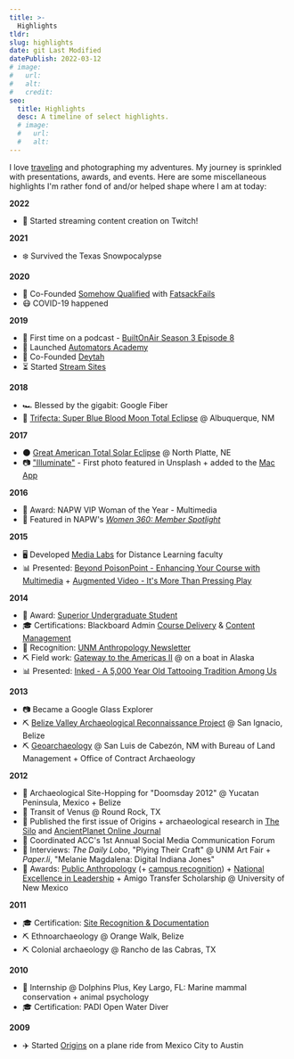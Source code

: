 ```yaml
---
title: >-
  Highlights
tldr: 
slug: highlights
date: git Last Modified
datePublish: 2022-03-12
# image:
#   url:
#   alt: 
#   credit: 
seo:
  title: Highlights
  desc: A timeline of select highlights.
  # image: 
  #   url:
  #   alt:
---
```


I love [traveling](https://nomadlist.com/@m2creates/) and photographing my adventures. My journey is sprinkled with presentations, awards, and events. Here are some miscellaneous highlights I'm rather fond of and/or helped shape where I am at today:

**2022**

- 🦄 Started streaming content creation on Twitch!

**2021**

- ❄️ Survived the Texas Snowpocalypse

**2020**

- 🎉 Co-Founded [Somehow Qualified](https://somehowqualified.com/) with [FatsackFails](https://fatsackfails.com/)
- 😷 COVID-19 happened

**2019**

- 📣 First time on a podcast - [BuiltOnAir Season 3 Episode 8](https://builtonair.com/builtonair-s03e08-melanie-magdalena-digital-consultant/)
- 🚀 Launched [Automators Academy](https://automators.academy)
- 🎉 Co-Founded [Deytah](https://deytah.io)
- ⏳ Started [Stream Sites](https://streamsites.xyz/)

**2018**

- 🏎 Blessed by the gigabit: Google Fiber
- 🌙 [Trifecta: Super Blue Blood Moon Total Eclipse](https://unsplash.com/photos/qfW2R0n6CfY) @ Albuquerque, NM

**2017**

- 🌑 [Great American Total Solar Eclipse](https://unsplash.com/photos/Xi2JSoG4-aw) @ North Platte, NE
- 📷 ["Illuminate"](https://unsplash.com/photos/KpBAYMNf9Tw) - First photo featured in Unsplash + added to the [Mac App](https://unsplash.com/wallpaper#mac-app)

**2016**

- 🏅 Award: NAPW VIP Woman of the Year - Multimedia
- 📣 Featured in NAPW's [*Women 360: Member Spotlight*](http://blog.napw.com/april-13-2016-member-spotlight/#melanie?ref=m2/)

**2015**

- 🖥 Developed [Media Labs](http://cnmmedialabs.weebly.com/) for Distance Learning faculty
- 📊 Presented: [Beyond PoisonPoint - Enhancing Your Course with Multimedia](https://docs.google.com/presentation/d/1-NeR98AnMEmS5sn5UUerR-AgqCk90TgubXU-VV0gkGE/pub?start=false&loop=false&delayms=60000&slide=id.ga29e59d1f_0_1419) + [Augmented Video - It's More Than Pressing Play](https://docs.google.com/presentation/d/13YfJ_E2To6QcvksQtz3snkbjVf2COsilOvHtlHQHm_Y/pub?start=false&loop=false&delayms=60000&slide=id.g35f391192_00)

**2014**

- 🏅 Award: [Superior Undergraduate Student](https://drive.google.com/open?id=18iirwcGHhl91vIKZeZ8vKaKpoMTE8QP4)
- 🎓 Certifications: Blackboard Admin [Course Delivery](https://drive.google.com/open?id=1ALOu9Z5oR869yPEXV98WC_ztdo4RF6OX) & [Content Management](https://drive.google.com/open?id=1xo73wPyonQJ80f8eWxZfsuVu1JoRplPO)
- 📣 Recognition: [UNM Anthropology Newsletter](https://drive.google.com/open?id=1oA4i8qm8yMKNKRTZN9WCV5vAqKz5ggyw)
- ⛏ Field work: [Gateway to the Americas II](https://www.nsf.gov/awardsearch/showAward?AWD_ID=1108367) @ on a boat in Alaska
- 📊 Presented: [Inked - A 5,000 Year Old Tattooing Tradition Among Us](https://www.youtube.com/watch?v=BtWwCWsGrjY)

**2013**

- 📷 Became a Google Glass Explorer
- ⛏ [Belize Valley Archaeological Reconnaissance Project](https://drive.google.com/open?id=1Aytwf_SxLljI4X1DTlONu36_7Mj22PJd) @ San Ignacio, Belize
- ⛏ [Geoarchaeology](https://drive.google.com/open?id=1QiGvJPrs6EhKoFV1I19h1WekBeZBIbuw) @ San Luis de Cabezón, NM with Bureau of Land Management + Office of Contract Archaeology

**2012**

- 🎒 Archaeological Site-Hopping for "Doomsday 2012" @ Yucatan Peninsula, Mexico + Belize
- 🔭 Transit of Venus @ Round Rock, TX
- 📖 Published the first issue of Origins + archaeological research in [The Silo](https://drive.google.com/open?id=1M_AnkZwVMGHtMyWK8DppgLErJVlz-nhD) and [AncientPlanet Online Journal](https://drive.google.com/open?id=18jwKkTUAg1NPTUJb3SHcEhn6a16Hrmca)
- 🎪 Coordinated ACC's 1st Annual Social Media Communication Forum
- 📣 Interviews: *The Daily Lobo*, "Plying Their Craft" @ UNM Art Fair + *Paper.li*, "Melanie Magdalena: Digital Indiana Jones"
- 🏅 Awards: [Public Anthropology](https://drive.google.com/open?id=1u6e6c8Lwon9mzuPHBT6ekGvoRjSHlLII) (+ [campus recognition](http://news.unm.edu/news/unm-anthropology-students-recognized?ref=m2/)) + [National Excellence in Leadership](https://drive.google.com/open?id=10rXl4QXk3krzwhYs1j7PwxRS7iOOTzJZ) + Amigo Transfer Scholarship @ University of New Mexico

**2011**

- 🎓 Certification: [Site Recognition & Documentation](https://drive.google.com/open?id=1nJgA8iqOJPyd_Z39gos8JxhTwFCavX_R)
- ⛏ Ethnoarchaeology @ Orange Walk, Belize
- ⛏ Colonial archaeology @ Rancho de las Cabras, TX

**2010**

- 🐬 Internship @ Dolphins Plus, Key Largo, FL: Marine mammal conservation + animal psychology
- 🎓 Certification: PADI Open Water Diver

**2009**

- ✈️ Started [Origins](https://knowyourorigins.org) on a plane ride from Mexico City to Austin

